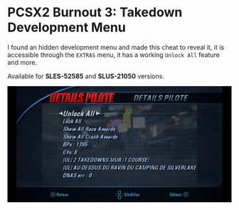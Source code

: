 # PCSX2 Burnout 3: Takedown Development Menu

I found an hidden development menu and made this cheat to reveal it, it is accessible through the `EXTRAS` menu, it has a working `Unlock All` feature and more.

Available for **SLES-52585** and **SLUS-21050** versions.

![Burnout 3: Takedown Dev Menu](menu.png)

